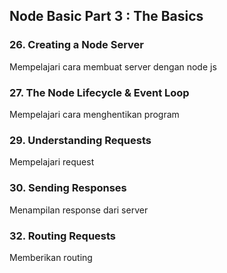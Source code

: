 ## Node Basic Part 3 : The Basics

### 26. Creating a Node Server

Mempelajari cara membuat server dengan node js

### 27. The Node Lifecycle & Event Loop

Mempelajari cara menghentikan program

### 29. Understanding Requests

Mempelajari request

### 30. Sending Responses

Menampilan response dari server

### 32. Routing Requests

Memberikan routing
